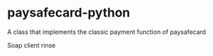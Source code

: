 # paysafecard-python
A class that implements the classic payment function of paysafecard

Soap client rinse